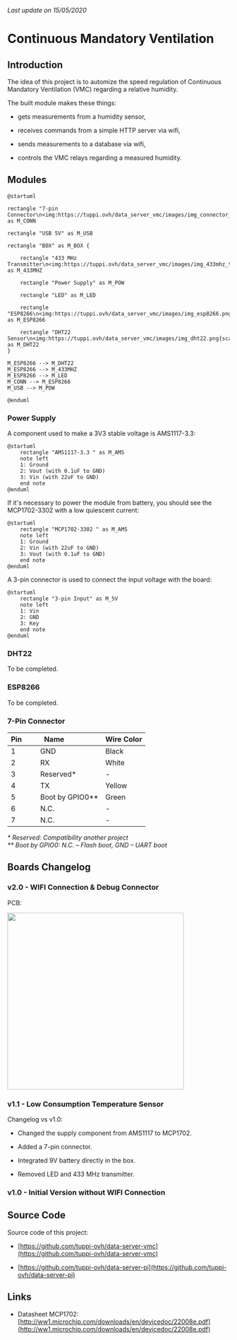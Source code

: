 *Last update on 15/05/2020*

# Continuous Mandatory Ventilation

## Introduction

The idea of this project is to automize the speed regulation of Continuous Mandatory Ventilation (VMC) regarding a relative humidity. 

The built module makes these things:

- gets measurements from a humidity sensor, 

- receives commands from a simple HTTP server via wifi, 

- sends measurements to a database via wifi,

- controls the VMC relays regarding a measured humidity.


## Modules

```plantuml
@startuml

rectangle "7-pin Connector\n<img:https://tuppi.ovh/data_server_vmc/images/img_connector_7p.png{scale=0.5}>" as M_CONN

rectangle "USB 5V" as M_USB

rectangle "BOX" as M_BOX {

    rectangle "433 MHz Transmitter\n<img:https://tuppi.ovh/data_server_vmc/images/img_433mhz_tx.png{scale=0.5}>" as M_433MHZ

    rectangle "Power Supply" as M_POW
    
    rectangle "LED" as M_LED

    rectangle "ESP8266\n<img:https://tuppi.ovh/data_server_vmc/images/img_esp8266.png{scale=0.2}>" as M_ESP8266

    rectangle "DHT22 Sensor\n<img:https://tuppi.ovh/data_server_vmc/images/img_dht22.png{scale=0.5}>" as M_DHT22
}

M_ESP8266 --> M_DHT22
M_ESP8266 --> M_433MHZ
M_ESP8266 --> M_LED
M_CONN --> M_ESP8266
M_USB --> M_POW

@enduml
```

### Power Supply

A component used to make a 3V3 stable voltage is AMS1117-3.3:

```plantuml
@startuml
    rectangle "AMS1117-3.3 " as M_AMS
    note left
    1: Ground 
    2: Vout (with 0.1uF to GND)
    3: Vin (with 22uF to GND)
    end note
@enduml
```

If it's necessary to power the module from battery, you should see the MCP1702-3302 with a low quiescent current:

```plantuml
@startuml
    rectangle "MCP1702-3302 " as M_AMS
    note left
    1: Ground 
    2: Vin (with 22uF to GND)
    3: Vout (with 0.1uF to GND)
    end note
@enduml
```

A 3-pin connector is used to connect the input voltage with the board:

```plantuml
@startuml
    rectangle "3-pin Input" as M_5V
    note left
    1: Vin 
    2: GND
    3: Key
    end note
@enduml
```

### DHT22

To be completed.

### ESP8266

To be completed.

### 7-Pin Connector

Pin  &nbsp; &nbsp; &nbsp; | Name  &nbsp; &nbsp; &nbsp; &nbsp; &nbsp; &nbsp; &nbsp; &nbsp; | Wire Color
------|------|------
1 | GND | Black
2 | RX | White
3 | Reserved\* | - 
4 | TX | Yellow
5 | Boot by GPIO0\*\* | Green 
6 | N.C. | -
7 | N.C. | -

*\* Reserved: Compatibility another project*  
*\*\* Boot by GPIO0: N.C. – Flash boot, GND – UART boot*  


## Boards Changelog

### v2.0 - WIFI Connection & Debug Connector

PCB:

<img src="../images/img_pcb_v2.png" width="400"/>

### v1.1 - Low Consumption Temperature Sensor

Changelog vs v1.0:

- Changed the supply component from AMS1117 to MCP1702.

- Added a 7-pin connector. 

- Integrated 9V battery directly in the box.

- Removed LED and 433 MHz transmitter.

### v1.0 - Initial Version without WIFI Connection


## Source Code 

Source code of this project: 

- [https://github.com/tuppi-ovh/data-server-vmc](https://github.com/tuppi-ovh/data-server-vmc)

- [https://github.com/tuppi-ovh/data-server-pi](https://github.com/tuppi-ovh/data-server-pi)


## Links

- Datasheet MCP1702: [http://ww1.microchip.com/downloads/en/devicedoc/22008e.pdf](http://ww1.microchip.com/downloads/en/devicedoc/22008e.pdf)


